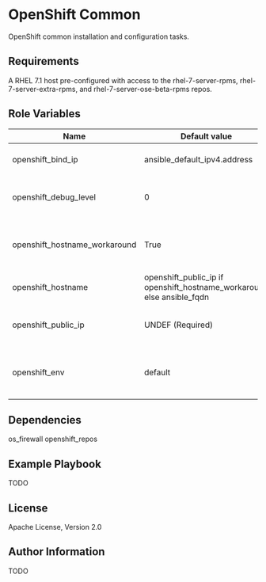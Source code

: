 OpenShift Common
================

OpenShift common installation and configuration tasks.

Requirements
------------

A RHEL 7.1 host pre-configured with access to the rhel-7-server-rpms,
rhel-7-server-extra-rpms, and rhel-7-server-ose-beta-rpms repos.

Role Variables
--------------

| Name                          | Default value                |                                        |
|-------------------------------|------------------------------|----------------------------------------|
| openshift_bind_ip             | ansible_default_ipv4.address | IP to use for local binding            |
| openshift_debug_level         | 0                            | Global openshift debug log verbosity   |
| openshift_hostname_workaround | True                         | Workaround needed to set hostname to IP address |
| openshift_hostname            | openshift_public_ip if openshift_hostname_workaround else ansible_fqdn | hostname to use for this instance |
| openshift_public_ip           | UNDEF (Required)             | Public IP address to use for this host |
| openshift_env                 | default                      | Envrionment name if multiple OpenShift instances |

Dependencies
------------

os_firewall
openshift_repos

Example Playbook
----------------

TODO

License
-------

Apache License, Version 2.0

Author Information
------------------

TODO
